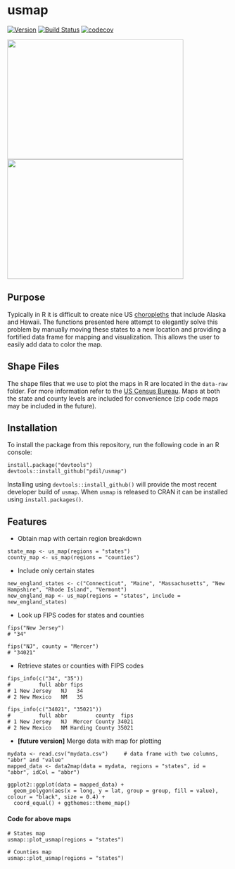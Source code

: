 # usmap
[![Version](https://badge.fury.io/gh/pdil%2Fusmap.svg)](https://github.com/pdil/usmap/releases) [![Build Status](https://travis-ci.org/pdil/usmap.svg?branch=master)](https://travis-ci.org/pdil/usmap) [![codecov](https://codecov.io/gh/pdil/usmap/branch/master/graph/badge.svg)](https://codecov.io/gh/pdil/usmap)

<img src="https://github.com/pdil/us-map/blob/master/blank-state-map.png" width="400" height="272" />
<img src="https://github.com/pdil/us-map/blob/master/blank-county-map.png" width="400" height="272" />

## Purpose
Typically in R it is difficult to create nice US [choropleths](https://en.wikipedia.org/wiki/Choropleth_map) that include Alaska and Hawaii. The functions presented here attempt to elegantly solve this problem by manually moving these states to a new location and providing a fortified data frame for mapping and visualization. This allows the user to easily add data to color the map.

## Shape Files
The shape files that we use to plot the maps in R are located in the `data-raw` folder. For more information refer to the [US Census Bureau](https://www.census.gov/geo/maps-data/data/tiger-cart-boundary.html). Maps at both the state and county levels are included for convenience (zip code maps may be included in the future).

## Installation
To install the package from this repository, run the following code in an R console:
```{r}
install.package("devtools")
devtools::install_github("pdil/usmap")
```
Installing using ```devtools::install_github()``` will provide the most recent developer build of ```usmap```.
When ```usmap``` is released to CRAN it can be installed using ```install.packages()```.

## Features
* Obtain map with certain region breakdown
```{r}
state_map <- us_map(regions = "states")
county_map <- us_map(regions = "counties")
```
* Include only certain states
```{r}
new_england_states <- c("Connecticut", "Maine", "Massachusetts", "New Hampshire", "Rhode Island", "Vermont")
new_england_map <- us_map(regions = "states", include = new_england_states)
```
* Look up FIPS codes for states and counties
```{r}
fips("New Jersey")
# "34"

fips("NJ", county = "Mercer")
# "34021"
```
* Retrieve states or counties with FIPS codes
```{r}
fips_info(c("34", "35"))
#         full abbr fips
# 1 New Jersey   NJ   34 
# 2 New Mexico   NM   35

fips_info(c("34021", "35021"))
#         full abbr         county  fips
# 1 New Jersey   NJ  Mercer County 34021
# 2 New Mexico   NM Harding County 35021
```
* **[future version]** Merge data with map for plotting
```{r}
mydata <- read.csv("mydata.csv")     # data frame with two columns, "abbr" and "value"
mapped_data <- data2map(data = mydata, regions = "states", id = "abbr", idCol = "abbr")

ggplot2::ggplot(data = mapped_data) +
  geom_polygon(aes(x = long, y = lat, group = group, fill = value), colour = "black", size = 0.4) +
  coord_equal() + ggthemes::theme_map()
```

#### Code for above maps
```{r}
# States map
usmap::plot_usmap(regions = "states")

# Counties map
usmap::plot_usmap(regions = "states")
```
